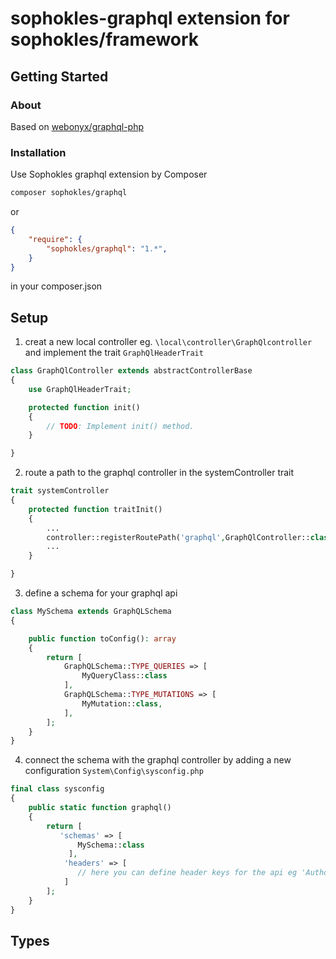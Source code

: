 # sophokles-graphql extension for sophokles/framework

## Getting Started

### About

Based on <a href="https://packagist.org/packages/webonyx/graphql-php" target="_blank">webonyx/graphql-php</a>

### Installation

Use Sophokles graphql extension by Composer

```bash
composer sophokles/graphql
```
or
```json
{
    "require": {
        "sophokles/graphql": "1.*",
    }
}
```
in your composer.json

## Setup

1. creat a new local controller eg. `\local\controller\GraphQlcontroller` and implement the trait `GraphQlHeaderTrait`

```php
class GraphQlController extends abstractControllerBase
{
    use GraphQlHeaderTrait;

    protected function init()
    {
        // TODO: Implement init() method.
    }

}
```

2. route a path to the graphql controller in the systemController trait

```php
trait systemController
{
    protected function traitInit()
    {
        ...
        controller::registerRoutePath('graphql',GraphQlController::class);
        ...
    }

}
```

3. define a schema for your graphql api

```php
class MySchema extends GraphQLSchema
{

    public function toConfig(): array
    {
        return [
            GraphQLSchema::TYPE_QUERIES => [
                MyQueryClass::class
            ],
            GraphQLSchema::TYPE_MUTATIONS => [
                MyMutation::class,
            ],
        ];
    }
}
```

4. connect the schema with the graphql controller by adding a new configuration `System\Config\sysconfig.php`

```php
final class sysconfig
{
    public static function graphql()
    {
        return [
           'schemas' => [
               MySchema::class
             ],
            'headers' => [
               // here you can define header keys for the api eg 'Authorisation' or 'Language'
            ]
        ];
    }
}
```

## Types

